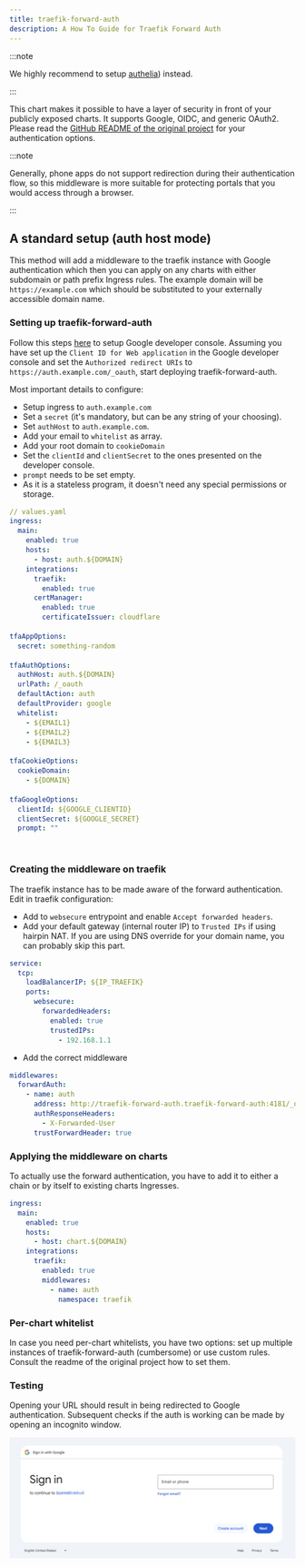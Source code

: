 ```yaml
---
title: traefik-forward-auth
description: A How To Guide for Traefik Forward Auth
---
```


:::note

We highly recommend to setup [authelia](/charts/premium/authelia/setup-guide)) instead.

:::

This chart makes it possible to have a layer of security in front of your publicly exposed charts.
It supports Google, OIDC, and generic OAuth2.
Please read the [GitHub README of the original project](https://github.com/thomseddon/traefik-forward-auth) for your
authentication options.

:::note

Generally, phone apps do not support redirection during their authentication flow, so this middleware is more suitable for
protecting portals that you would access through a browser.

:::

## A standard setup (auth host mode)

This method will add a middleware to the traefik instance with Google authentication which then you can apply on any charts
with either subdomain or path prefix Ingress rules.
The example domain will be `https://example.com` which should be substituted to your externally accessible domain name.

### Setting up traefik-forward-auth
Follow this steps [here](https://github.com/thomseddon/traefik-forward-auth#google) to setup Google developer console.
Assuming you have set up the `Client ID for Web application` in the Google developer console and set the `Authorized redirect URIs` to
`https://auth.example.com/_oauth`, start deploying traefik-forward-auth.

Most important details to configure:
- Setup ingress to `auth.example.com`
- Set a `secret` (it's mandatory, but can be any string of your choosing).
- Set `authHost` to `auth.example.com`.
- Add your email to `whitelist` as array.
- Add your root domain to `cookieDomain`
- Set the `clientId` and `clientSecret` to the ones presented on the developer console. 
- `prompt` needs to be set empty.
- As it is a stateless program, it doesn't need any special permissions or storage.

```yaml
// values.yaml
ingress:
  main:
    enabled: true
    hosts:
      - host: auth.${DOMAIN}
    integrations:
      traefik:
        enabled: true
      certManager:
        enabled: true
        certificateIssuer: cloudflare

tfaAppOptions:
  secret: something-random

tfaAuthOptions:
  authHost: auth.${DOMAIN}
  urlPath: /_oauth
  defaultAction: auth
  defaultProvider: google
  whitelist:
    - ${EMAIL1}
    - ${EMAIL2}
    - ${EMAIL3}

tfaCookieOptions:
  cookieDomain:
    - ${DOMAIN}

tfaGoogleOptions:
  clientId: ${GOOGLE_CLIENTID}
  clientSecret: ${GOOGLE_SECRET}
  prompt: ""
```
<br>

### Creating the middleware on traefik

The traefik instance has to be made aware of the forward authentication. Edit in traefik configuration:

- Add to `websecure` entrypoint and enable `Accept forwarded headers`.
- Add your default gateway (internal router IP) to `Trusted IPs` if using hairpin NAT. If you are using DNS override for your
  domain name, you can probably skip this part.

```yaml
service:
  tcp:
    loadBalancerIP: ${IP_TRAEFIK}
    ports:
      websecure:
        forwardedHeaders:
          enabled: true
          trustedIPs:
            - 192.168.1.1
```

- Add the correct middleware

```yaml
middlewares:
  forwardAuth:
    - name: auth
      address: http://traefik-forward-auth.traefik-forward-auth:4181/_oauth
      authResponseHeaders:
        - X-Forwarded-User
      trustForwardHeader: true
```

### Applying the middleware on charts

To actually use the forward authentication, you have to add it to either a chain or by itself to existing charts Ingresses.

```yaml
ingress:
  main:
    enabled: true
    hosts:
      - host: chart.${DOMAIN} 
    integrations:
      traefik:
        enabled: true
        middlewares:
          - name: auth
            namespace: traefik
```

### Per-chart whitelist

In case you need per-chart whitelists, you have two options: set up multiple instances of traefik-forward-auth (cumbersome) or
use custom rules. Consult the readme of the original project how to set them.

### Testing

Opening your URL should result in being redirected to Google authentication. Subsequent checks if the auth is working can be
made by opening an incognito window.

![signin](./img/sign_in.png)
